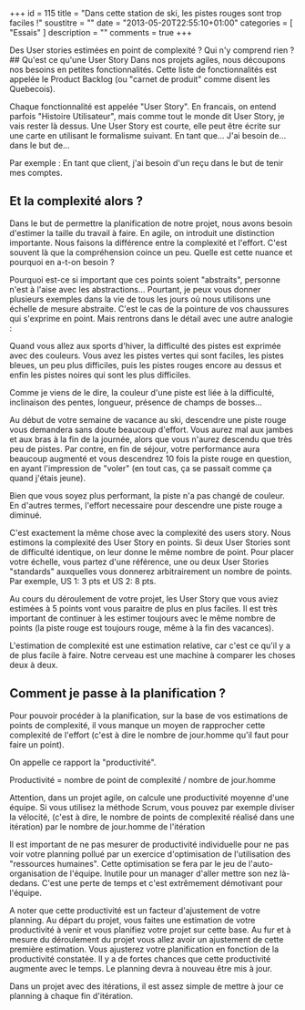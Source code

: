 +++
id = 115
title = "Dans cette station de ski, les pistes rouges sont trop faciles !"
soustitre = ""
date = "2013-05-20T22:55:10+01:00"
categories = [ "Essais" ]
description = ""
comments = true
+++

<div class="chapo">Des User stories estimées en point de complexité ? Qui n'y comprend rien ?</div>
## Qu'est ce qu'une User Story
Dans nos projets agiles, nous découpons nos besoins en petites fonctionnalités. Cette liste de fonctionnalités est appelée le Product Backlog (ou "carnet de produit" comme disent les Quebecois).

Chaque fonctionnalité est appelée "User Story". En francais, on entend parfois "Histoire Utilisateur", mais comme tout le monde dit User Story, je vais rester là dessus. Une User Story est courte, elle peut être écrite sur une carte en utilisant le formalisme suivant. 
En tant que... J'ai besoin de... dans le but de... 

Par exemple :
En tant que client, j'ai besoin d'un reçu dans le but de tenir mes comptes.

## Et la complexité alors ?

Dans le but de permettre la planification de notre projet, nous avons besoin d'estimer la taille du travail à faire. En agile, on introduit une distinction importante. Nous faisons la différence entre la complexité et l'effort. C'est souvent là que la compréhension coince un peu. Quelle est cette nuance et pourquoi en a-t-on besoin ?

Pourquoi est-ce si important que ces points soient "abstraits", personne n'est à l'aise avec les abstractions... Pourtant, je peux vous donner plusieurs exemples dans la vie de tous les jours où nous utilisons une échelle de mesure abstraite. C'est le cas de la pointure de vos chaussures qui s'exprime en point. Mais rentrons dans le détail avec une autre analogie :

Quand vous allez aux sports d'hiver, la difficulté des pistes est exprimée avec des couleurs. Vous avez les pistes vertes qui sont faciles, les pistes bleues, un peu plus difficiles, puis les pistes rouges encore au dessus et enfin les pistes noires qui sont les plus difficiles. 

Comme je viens de le dire, la couleur d'une piste est liée à la difficulté, inclinaison des pentes, longueur, présence de champs de bosses... 

Au début de votre semaine de vacance au ski, descendre une piste rouge vous demandera sans doute beaucoup d'effort. Vous aurez mal aux jambes et aux bras à la fin de la journée, alors que vous n'aurez descendu que très peu de pistes. Par contre, en fin de séjour, votre performance aura beaucoup augmenté et vous descendrez 10 fois la piste rouge en question, en ayant l'impression de "voler" (en tout cas, ça se passait comme ça quand j'étais jeune).

Bien que vous soyez plus performant, la piste n'a pas changé de couleur. En d'autres termes, l'effort necessaire pour descendre une piste rouge a diminué. 

C'est exactement la même chose avec la complexité des users story. Nous estimons la complexité des User Story en points. Si deux User Stories sont de difficulté identique, on leur donne le même nombre de point. Pour placer votre échelle, vous partez d'une référence, une ou deux User Stories "standards" auxquelles vous donnerez arbitrairement un nombre de points. Par exemple, US 1: 3 pts et US 2: 8 pts.

Au cours du déroulement de votre projet, les User Story que vous aviez estimées à 5 points vont vous paraitre de plus en plus faciles. Il est très important de continuer à les estimer toujours avec le même nombre de points (la piste rouge est toujours rouge, même à la fin des vacances). 

L'estimation de complexité est une estimation relative, car c'est ce qu'il y a de plus facile à faire. Notre cerveau est une machine à comparer les choses deux à deux.

## Comment je passe à la planification ?

Pour pouvoir procéder à la planification, sur la base de vos estimations de points de complexité, il vous manque un moyen de rapprocher cette complexité de l'effort (c'est à dire le nombre de jour.homme qu'il faut pour faire un point).

On appelle ce rapport la "productivité". 

Productivité = nombre de point de complexité / nombre de jour.homme

Attention, dans un projet agile, on calcule une productivité moyenne d'une équipe. Si vous utilisez la méthode Scrum, vous pouvez par exemple diviser la vélocité, (c'est à dire, le nombre de points de complexité réalisé dans une itération) par le nombre de jour.homme de l'itération

Il est important de ne pas mesurer de productivité individuelle pour ne pas voir votre planning pollué par un exercice d'optimisation de l'utilisation des "ressources humaines". Cette optimisation se fera par le jeu de l'auto-organisation de l'équipe. Inutile pour un manager d'aller mettre son nez là-dedans. C'est une perte de temps et c'est extrêmement démotivant pour l'équipe.

A noter que cette productivité est un facteur d'ajustement de votre planning. 
Au départ du projet, vous faites une estimation de votre productivité à venir et vous planifiez votre projet sur cette base. Au fur et à mesure du déroulement du projet vous allez avoir un ajustement de cette première estimation. Vous ajusterez votre planification en fonction de la productivité constatée. Il y a de fortes chances que cette productivité augmente avec le temps. Le planning devra à nouveau être mis à jour.

Dans un projet avec des itérations, il est assez simple de mettre à jour ce planning à chaque fin d'itération.